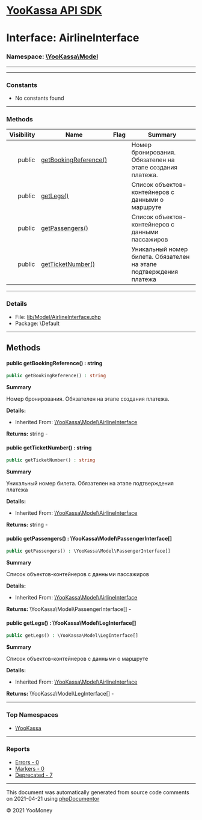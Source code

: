 # [YooKassa API SDK](../home.md)

# Interface: AirlineInterface
### Namespace: [\YooKassa\Model](../namespaces/yookassa-model.md)
---
---
### Constants
* No constants found
---
### Methods
| Visibility | Name | Flag | Summary |
| ----------:| ---- | ---- | ------- |
| public | [getBookingReference()](../classes/YooKassa-Model-AirlineInterface.md#method_getBookingReference) |  | Номер бронирования. Обязателен на этапе создания платежа. |
| public | [getLegs()](../classes/YooKassa-Model-AirlineInterface.md#method_getLegs) |  | Список объектов-контейнеров с данными о маршруте |
| public | [getPassengers()](../classes/YooKassa-Model-AirlineInterface.md#method_getPassengers) |  | Список объектов-контейнеров с данными пассажиров |
| public | [getTicketNumber()](../classes/YooKassa-Model-AirlineInterface.md#method_getTicketNumber) |  | Уникальный номер билета. Обязателен на этапе подтверждения платежа |

---
### Details
* File: [lib/Model/AirlineInterface.php](../../lib/Model/AirlineInterface.php)
* Package: \Default
---
## Methods
<a name="method_getBookingReference" class="anchor"></a>
#### public getBookingReference() : string

```php
public getBookingReference() : string
```

**Summary**

Номер бронирования. Обязателен на этапе создания платежа.

**Details:**
* Inherited From: [\YooKassa\Model\AirlineInterface](../classes/YooKassa-Model-AirlineInterface.md)

**Returns:** string - 


<a name="method_getTicketNumber" class="anchor"></a>
#### public getTicketNumber() : string

```php
public getTicketNumber() : string
```

**Summary**

Уникальный номер билета. Обязателен на этапе подтверждения платежа

**Details:**
* Inherited From: [\YooKassa\Model\AirlineInterface](../classes/YooKassa-Model-AirlineInterface.md)

**Returns:** string - 


<a name="method_getPassengers" class="anchor"></a>
#### public getPassengers() : \YooKassa\Model\PassengerInterface[]

```php
public getPassengers() : \YooKassa\Model\PassengerInterface[]
```

**Summary**

Список объектов-контейнеров с данными пассажиров

**Details:**
* Inherited From: [\YooKassa\Model\AirlineInterface](../classes/YooKassa-Model-AirlineInterface.md)

**Returns:** \YooKassa\Model\PassengerInterface[] - 


<a name="method_getLegs" class="anchor"></a>
#### public getLegs() : \YooKassa\Model\LegInterface[]

```php
public getLegs() : \YooKassa\Model\LegInterface[]
```

**Summary**

Список объектов-контейнеров с данными о маршруте

**Details:**
* Inherited From: [\YooKassa\Model\AirlineInterface](../classes/YooKassa-Model-AirlineInterface.md)

**Returns:** \YooKassa\Model\LegInterface[] - 




---

### Top Namespaces

* [\YooKassa](../namespaces/yookassa.md)

---

### Reports
* [Errors - 0](../reports/errors.md)
* [Markers - 0](../reports/markers.md)
* [Deprecated - 7](../reports/deprecated.md)

---

This document was automatically generated from source code comments on 2021-04-21 using [phpDocumentor](http://www.phpdoc.org/)

&copy; 2021 YooMoney